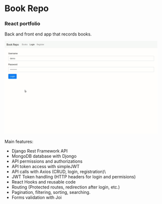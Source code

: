 # Book Repo
### React portfolio

Back and front end app that records books. 

![Book Repo app demo](demo.gif)

Main features:

- Django Rest Framework API
- MongoDB database with Djongo
- API permissions and authorizations
- API token access with simpleJWT  
- API calls with Axios (CRUD, login, registration)\
- JWT Token handling (HTTP headers for login and permisions)
- React Hooks and reusable code
- Routing (Protected routes, redirection after login, etc.)
- Pagination, filtering, sorting, searching.
- Forms validation with Joi

